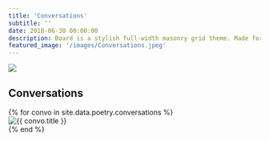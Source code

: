 ```yaml
---
title: 'Conversations'
subtitle: ''
date: 2018-06-30 00:00:00
description: Board is a stylish full-width masonry grid theme. Made for designers, artists, photographers and developers to show off their best work.
featured_image: '/images/Conversations.jpeg'
---
```


![](/Lets-s-Act.github.io/images/Conversations.jpeg)

## Conversations

<div class="gallery" data-columns="3">
    {% for convo in site.data.poetry.conversations %} 
        <div class="item">
        <img src="/Lets-s-Act.github.io/{{convo.image}}" alt="{{ convo.title }}"/>
        <audio src="https://lets-act.s3.us-east-2.amazonaws.com/{{convo.audio}}" type="audio/mpeg">
        </div>
    {% end %}
</div>